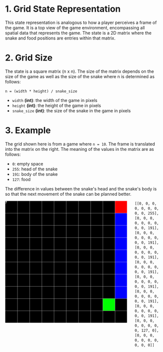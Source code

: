 # 1. Grid State Representation
This state representation is analogous to how a player perceives a frame of the game.
It is a top view of the game environment, encompassing all spatial data that represents
the game. The state is a 2D matrix where the snake and food positions are entries within that matrix.

# 2. Grid Size
The state is a square matrix (n x n). The size of the matrix depends on the size of the game as well
as the size of the snake where n is determined as follows:

```
n = (width * height) / snake_size
```

* `width` **(int)**: the width of the game in pixels
* `height` **(int)**: the height of the game in pixels
* `snake_size` **(int)**: the size of the snake in the game in pixels

# 3. Example
The grid shown here is from a game where `n = 10`. The frame is translated into the matrix on the right. The meaning of the values in the matrix are as follows:
* `0`: empty space
* `255`: head of the snake
* `191`: body of the snake
* `127`: food

The difference in values between the snake's head and the snake's body is so that the next movement of the snake
can be planned better.

<img style="float: left; margin-right: 25px" src="img/grid_state_example.jpg" width="400" height="400"/>

```
[[0, 0, 0, 0, 0, 0, 0, 0, 0, 255],
[0, 0, 0, 0, 0, 0, 0, 0, 0, 191],
[0, 0, 0, 0, 0, 0, 0, 0, 0, 191],
[0, 0, 0, 0, 0, 0, 0, 0, 0, 191],
[0, 0, 0, 0, 0, 0, 0, 0, 0, 191],
[0, 0, 0, 0, 0, 0, 0, 0, 0, 191],
[0, 0, 0, 0, 0, 0, 0, 0, 0, 191],
[0, 0, 0, 0, 0, 0, 0, 0, 0, 191],
[0, 0, 0, 0, 0, 0, 0, 0, 127, 0],
[0, 0, 0, 0, 0, 0, 0, 0, 0, 0]]
```




